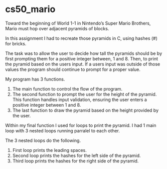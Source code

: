 # cs50_mario

Toward the beginning of World 1-1 in Nintendo’s Super Mario Brothers, Mario must hop over adjacent pyramids of blocks.

In this assignment I had to recreate those pyramids in C, using hashes (#) for bricks.

The task was to allow the user to decide how tall the pyramids should be by first prompting them for a positive integer between, 1 and 8. Then, to print the pyramid based on the users input. If a users input was outside of those values the program should continue to prompt for a proper value.

My program has 3 functions.

1. The main function to control the flow of the program.
2. The second function to prompt the user for the height of the pyramid. This function handles input validation, ensuring the user enters a positive integer between 1 and 8.
3. The last function to draw the pyramid based on the height provided by the user.

Within my final function I used for loops to print the pyramid. I had 1 main loop with 3 nested loops running parralel to each other.

The 3 nested loops do the following.

1. First loop prints the leading spaces.
2. Second loop prints the hashes for the left side of the pyramid.
3. Third loop prints the hashes for the right side of the pyramid.

